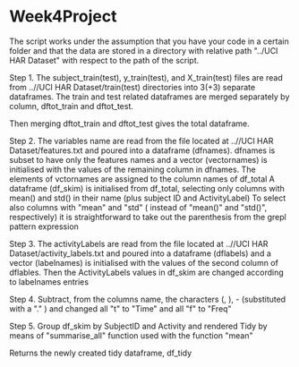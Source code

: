 # Week4Project
The script works under the assumption that you have your code in a certain folder and 
that the data are stored in a directory with relative path "../UCI HAR Dataset" 
with respect to the path of the script.

Step 1.
The subject_train(test), y_train(test), and X_train(test) files are read from
..//UCI HAR Dataset/train(test) directories into 3(+3) separate dataframes.
The train and test related dataframes are merged separately by column, dftot_train and dftot_test.

Then merging dftot_train and dftot_test gives the total dataframe.

Step 2.
The variables name are read from the file located at ..//UCI HAR Dataset/features.txt 
and poured into a dataframe (dfnames).
dfnames is subset to have only the features names and 
a vector (vectornames) is initialised with the values of the remaining column in dfnames.
The elements of vctornames are assigned to the column names of df_total
A dataframe (df_skim) is initialised from df_total, 
selecting only columns with mean() and std() in their name (plus subject ID and ActivityLabel)
To select also columns with "mean" and "std" ( instead of  "mean()" and "std()", respectively) it is straightforward to take out the parenthesis from the grepl pattern expression 

Step 3.
The activityLabels are read from the file located at ..//UCI HAR Dataset/activity_labels.txt 
and poured into a dataframe (dflabels) and a vector (labelnames) is initialised 
with the values of the second column of dflables.
Then the ActivityLabels values in df_skim are changed according to labelnames entries

Step 4.
Subtract, from the columns name, the characters (, ), - (substituted with a "." ) and changed all "t" to "Time" and all "f" to "Freq"

Step 5.
Group df_skim by SubjectID and Activity and rendered Tidy by means of "summarise_all" function used with the function "mean"

Returns the newly created tidy dataframe, df_tidy
